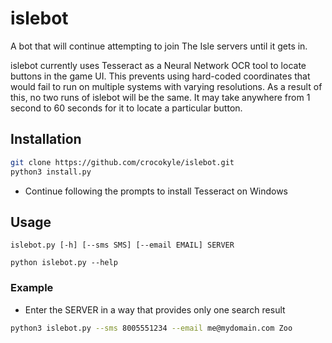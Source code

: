 # islebot
A bot that will continue attempting to join The Isle servers until it gets in.

islebot currently uses Tesseract as a Neural Network OCR tool to locate buttons in the game UI. This prevents using hard-coded coordinates that would fail to run on multiple systems with varying resolutions. As a result of this, no two runs of islebot will be the same. It may take anywhere from 1 second to 60 seconds for it to locate a particular button. 

## Installation

```bash
git clone https://github.com/crocokyle/islebot.git
python3 install.py
```
- Continue following the prompts to install Tesseract on Windows

## Usage

`islebot.py [-h] [--sms SMS] [--email EMAIL] SERVER`


`python islebot.py --help`


### Example
- Enter the SERVER in a way that provides only one search result
```bash
python3 islebot.py --sms 8005551234 --email me@mydomain.com Zoo
```
